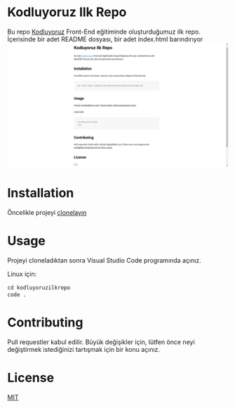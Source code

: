 #  Kodluyoruz Ilk Repo

Bu repo [Kodluyoruz](https://kodluyoruz.org) Front-End eğitiminde oluşturduğumuz ilk repo. İçerisinde bir adet README dosyası, bir adet index.html barındırıyor
![](https://raw.githubusercontent.com/Kodluyoruz/taskforce/main/git/odev1/figures/markdown.png)

# Installation

Öncelikle projeyi  [clonelayın](https://github.com/kaplanmert/kodluyoruzilkrepo.git)

# Usage

Projeyi cloneladıktan sonra Visual Studio Code programında açınız.

Linux için:

```
cd kodluyoruzilkrepo
code .
````
# Contributing

Pull requestler kabul edilir. Büyük değişikler için, lütfen önce neyi değiştirmek istediğinizi tartışmak için bir konu açınız.

# License
[MIT](https://choosealicense.com/licenses/mit/)
